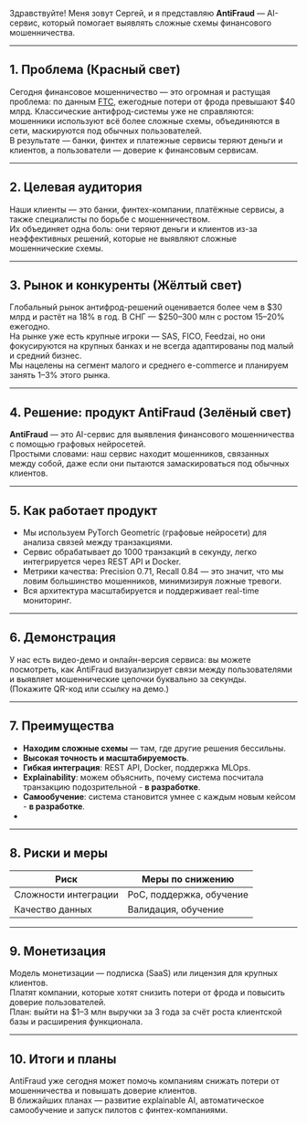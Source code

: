 


Здравствуйте! Меня зовут Сергей, и я представляю **AntiFraud** — AI-сервис, который помогает выявлять сложные схемы финансового мошенничества.

---
## 1. Проблема (Красный свет)

Сегодня финансовое мошенничество — это огромная и растущая проблема: по данным [FTC](https://www.ftc.gov/news-events/news/press-releases/2025/03/new-ftc-data-show-big-jump-reported-losses-fraud-125-billion-2024), ежегодные потери от фрода превышают $40 млрд. Классические антифрод-системы уже не справляются: мошенники используют всё более сложные схемы, объединяются в сети, маскируются под обычных пользователей.  
В результате — банки, финтех и платежные сервисы теряют деньги и клиентов, а пользователи — доверие к финансовым сервисам.

---

## 2. Целевая аудитория

Наши клиенты — это банки, финтех-компании, платёжные сервисы, а также специалисты по борьбе с мошенничеством.  
Их объединяет одна боль: они теряют деньги и клиентов из-за неэффективных решений, которые не выявляют сложные мошеннические схемы.

---

## 3. Рынок и конкуренты (Жёлтый свет)

Глобальный рынок антифрод-решений оценивается более чем в $30 млрд и растёт на 18% в год. В СНГ — $250–300 млн с ростом 15–20% ежегодно.  
На рынке уже есть крупные игроки — SAS, FICO, Feedzai, но они фокусируются на крупных банках и не всегда адаптированы под малый и средний бизнес.  
Мы нацелены на сегмент малого и среднего e-commerce и планируем занять 1–3% этого рынка.

---

## 4. Решение: продукт AntiFraud (Зелёный свет)

**AntiFraud** — это AI-сервис для выявления финансового мошенничества с помощью графовых нейросетей.  
Простыми словами: наш сервис находит мошенников, связанных между собой, даже если они пытаются замаскироваться под обычных клиентов.

---

## 5. Как работает продукт

- Мы используем PyTorch Geometric (графовые нейросети) для анализа связей между транзакциями.
- Сервис обрабатывает до 1000 транзакций в секунду, легко интегрируется через REST API и Docker.
- Метрики качества: Precision 0.71, Recall 0.84 — это значит, что мы ловим большинство мошенников, минимизируя ложные тревоги.
- Вся архитектура масштабируется и поддерживает real-time мониторинг.

---

## 6. Демонстрация

У нас есть видео-демо и онлайн-версия сервиса: вы можете посмотреть, как AntiFraud визуализирует связи между пользователями и выявляет мошеннические цепочки буквально за секунды.  
(Покажите QR-код или ссылку на демо.)

---

## 7. Преимущества

- **Находим сложные схемы** — там, где другие решения бессильны.
- **Высокая точность и масштабируемость**.
- **Гибкая интеграция**: REST API, Docker, поддержка MLOps.
- **Explainability**: можем объяснить, почему система посчитала транзакцию подозрительной  - **в разработке**.
- **Самообучение**: система становится умнее с каждым новым кейсом - **в разработке**.
- 
---

## 8. Риски и меры

|Риск|Меры по снижению|
|---|---|
|Сложности интеграции|PoC, поддержка, обучение|
|Качество данных|Валидация, обучение|

---

## 9. Монетизация

Модель монетизации — подписка (SaaS) или лицензия для крупных клиентов.  
Платят компании, которые хотят снизить потери от фрода и повысить доверие пользователей.  
План: выйти на $1–3 млн выручки за 3 года за счёт роста клиентской базы и расширения функционала.

---

## 10. Итоги и планы

AntiFraud уже сегодня может помочь компаниям снижать потери от мошенничества и повышать доверие клиентов.  
В ближайших планах — развитие explainable AI, автоматическое самообучение и запуск пилотов с финтех-компаниями.
